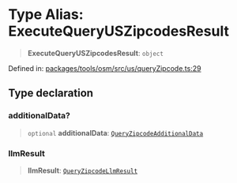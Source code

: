 # Type Alias: ExecuteQueryUSZipcodesResult

> **ExecuteQueryUSZipcodesResult**: `object`

Defined in: [packages/tools/osm/src/us/queryZipcode.ts:29](https://github.com/GeoDaCenter/openassistant/blob/37d127dc7a76d6b5cf9de906c055e4c904e3dfed/packages/tools/osm/src/us/queryZipcode.ts#L29)

## Type declaration

### additionalData?

> `optional` **additionalData**: [`QueryZipcodeAdditionalData`](QueryZipcodeAdditionalData.md)

### llmResult

> **llmResult**: [`QueryZipcodeLlmResult`](QueryZipcodeLlmResult.md)
